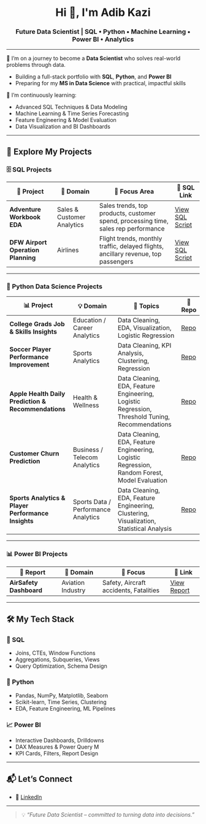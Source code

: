 <h1 align="center">Hi 👋, I'm Adib Kazi</h1>
<h3 align="center">Future Data Scientist | SQL • Python • Machine Learning • Power BI • Analytics</h3>

---

🔭 I’m on a journey to become a **Data Scientist** who solves real-world problems through data.
- Building a full-stack portfolio with **SQL**, **Python**, and **Power BI**
- Preparing for my **MS in Data Science** with practical, impactful skills

🌱 I’m continuously learning:
- Advanced SQL Techniques & Data Modeling
- Machine Learning & Time Series Forecasting
- Feature Engineering & Model Evaluation
- Data Visualization and BI Dashboards

---

## 🚀 Explore My Projects

### 🗄️ SQL Projects
| 🔢 Project | 💼 Domain | 🎯 Focus Area | 🔗 SQL Link |
|-----------|-----------|---------------------------|--------|
| **Adventure Workbook EDA** | Sales & Customer Analytics | Sales trends, top products, customer spend, processing time, sales rep performance |  [View SQL Script](https://github.com/Adibkzi/SQLPortfolio/blob/main/AdventureWorkBook%20Exploratory%20Analysis.sql) |
| **DFW Airport Operation Planning** | Airlines | Flight trends, monthly traffic, delayed flights, ancillary revenue, top passengers| [View SQL Script](https://github.com/Adibkzi/SQLPortfolio/blob/main/Data_Analysis_DFW_Airport_Operation_Planning.sql) |


---

### 🐍 Python Data Science Projects

| 📊 Project | 💡 Domain | 📘 Topics | 🔗 Repo |
|-----------|-----------|----------|--------|
| **College Grads Job & Skills Insights** | Education / Career Analytics | Data Cleaning, EDA, Visualization, Logistic Regression | [Repo](https://github.com/Adibkzi/College-Grads-Job-Insights/tree/main) |
| **Soccer Player Performance Improvement** | Sports Analytics | Data Cleaning, KPI Analysis, Clustering, Regression | [Repo](https://github.com/Adibkzi/FIFA-World-Cup-2026-Analysis) |
|**Apple Health Daily Prediction & Recommendations** | Health & Wellness | Data Cleaning, EDA, Feature Engineering, Logistic Regression, Threshold Tuning, Recommendations | [Repo](https://github.com/Adibkzi/Apple-Health-Fitness-Repository) |
|**Customer Churn Prediction** | Business / Telecom Analytics |Data Cleaning, EDA, Feature Engineering, Logistic Regression, Random Forest, Model Evaluation | [Repo](https://github.com/Adibkzi/Customer-Churn-Prediction) |
|**Sports Analytics & Player Performance Insights** | Sports Data / Performance Analytics | Data Cleaning, EDA, Feature Engineering, Clustering, Visualization, Statistical Analysis | [Repo](https://github.com/Adibkzi/Machine-Learning-Projects/blob/main/Sports%20Analytics.ipynb) |

---

### 📊 Power BI Projects

| 📌 Report | 🏢 Domain | 📍 Focus | 🔗 Link |
|----------|-----------|---------|--------|
| **AirSafety Dashboard** | Aviation Industry| Safety, Aircraft accidents, Fatalities | [View Report](https://app.powerbi.com/groups/me/reports/ee6c4bcd-a8fe-4ec6-a1ef-ee28c32f3827/ReportSectionf82ba180729142037990?experience=power-bi) |


---

## 🛠️ My Tech Stack

### 🧮 SQL
- Joins, CTEs, Window Functions
- Aggregations, Subqueries, Views
- Query Optimization, Schema Design

### 🐍 Python
- Pandas, NumPy, Matplotlib, Seaborn
- Scikit-learn, Time Series, Clustering
- EDA, Feature Engineering, ML Pipelines

### 📈 Power BI
- Interactive Dashboards, Drilldowns
- DAX Measures & Power Query M
- KPI Cards, Filters, Report Design

---

## 📬 Let’s Connect

- 💼 [LinkedIn](https://linkedin.com/in/adibkzi)


---

> 💡 *“Future Data Scientist – committed to turning data into decisions.”*
